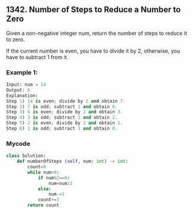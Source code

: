 ## 1342. Number of Steps to Reduce a Number to Zero

Given a non-negative integer num, return the number of steps to reduce it to zero. 

If the current number is even, you have to divide it by 2, otherwise, you have to subtract 1 from it.

### Example 1:
```python
Input: num = 14
Output: 6
Explanation: 
Step 1) 14 is even; divide by 2 and obtain 7. 
Step 2) 7 is odd; subtract 1 and obtain 6.
Step 3) 6 is even; divide by 2 and obtain 3. 
Step 4) 3 is odd; subtract 1 and obtain 2. 
Step 5) 2 is even; divide by 2 and obtain 1. 
Step 6) 1 is odd; subtract 1 and obtain 0.
```

### Mycode
```python
class Solution:  
    def numberOfSteps (self, num: int) -> int:
        count=0
        while num>0:
            if num%2==0:
                num=num/2  
            else:
                num-=1
            count+=1
        return count       
 ```
